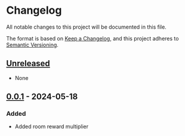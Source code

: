 # Changelog

All notable changes to this project will be documented in this file.

The format is based on [Keep a Changelog](https://keepachangelog.com/en/1.1.0/),
and this project adheres to [Semantic Versioning](https://semver.org/spec/v2.0.0.html).

## [Unreleased]

- None

## [0.0.1] - 2024-05-18

### Added

- Added room reward multiplier

[unreleased]: https://github.com/abevol/MultiReward/compare/0.0.1...HEAD
[0.0.1]: https://github.com/abevol/MultiReward/compare/0.0.1
